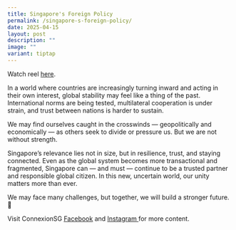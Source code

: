 ```yaml
---
title: Singapore's Foreign Policy
permalink: /singapore-s-foreign-policy/
date: 2025-04-15
layout: post
description: ""
image: ""
variant: tiptap
---
```

<p>Watch reel <a href="https://www.facebook.com/share/r/1BkXfwMCDm/" rel="noopener nofollow" target="_blank">here</a>.</p>
<p>In a world where countries are increasingly turning inward and acting
in their own interest, global stability may feel like a thing of the past.
International norms are being tested, multilateral cooperation is under
strain, and trust between nations is harder to sustain.</p>
<p>We may find ourselves caught in the crosswinds — geopolitically and economically
— as others seek to divide or pressure us. But we are not without strength.</p>
<p>Singapore’s relevance lies not in size, but in resilience, trust, and
staying connected. Even as the global system becomes more transactional
and fragmented, Singapore can — and must — continue to be a trusted partner
and responsible global citizen. In this new, uncertain world, our unity
matters more than ever.</p>
<p>We may face many challenges, but together, we will build a stronger future.
💪</p>
<p>Visit ConnexionSG <a href="https://www.facebook.com/ConnexionSG" rel="noopener nofollow" target="_blank"><u>Facebook</u></a> and
<a href="https://www.instagram.com/connexionsg/" rel="noopener nofollow" target="_blank"><u>Instagram </u>
</a>for more content.</p>
